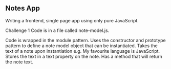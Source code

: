 ## Notes App

Writing a frontend, single page app using only pure JavaScript.


Challenge 1
Code is in a file called note-model.js.

Code is wrapped in the module pattern.
Uses the constructor and prototype pattern to define a note model object that can be instantiated.
Takes the text of a note upon instantiation e.g. My favourite language is JavaScript.
Stores the text in a text property on the note.
Has a method that will return the note text.